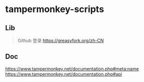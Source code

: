 # tampermonkey-scripts

## Lib

> Github 登录
https://greasyfork.org/zh-CN

## Doc

https://www.tampermonkey.net/documentation.php#meta:name
https://www.tampermonkey.net/documentation.php#api
